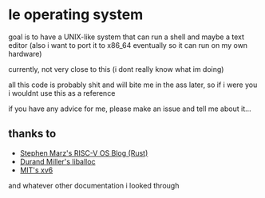 # le operating system
goal is to have a UNIX-like system that can run a shell and maybe a text editor (also i want to port it to x86_64 eventually so it can run on my own hardware)

currently, not very close to this (i dont really know what im doing)

all this code is probably shit and will bite me in the ass later, so if i were you i wouldnt use this as a reference

if you have any advice for me, please make an issue and tell me about it...

## thanks to
- [Stephen Marz's RISC-V OS Blog (Rust)](https://osblog.stephenmarz.com/)
- [Durand Miller's liballoc](https://github.com/blanham/liballoc)
- [MIT's xv6](https://github.com/mit-pdos/xv6-riscv)

and whatever other documentation i looked through
